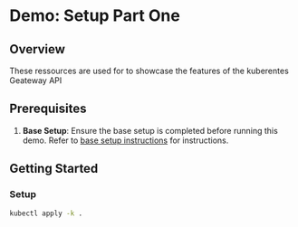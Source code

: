 # Demo: Setup Part One
## Overview
These ressources are used for to showcase the features of the kuberentes Geateway API

## Prerequisites
1. **Base Setup**: Ensure the base setup is completed before running this demo. Refer to [base setup instructions](../../../README.md) for instructions.

## Getting Started

### Setup
```sh
kubectl apply -k .
```
